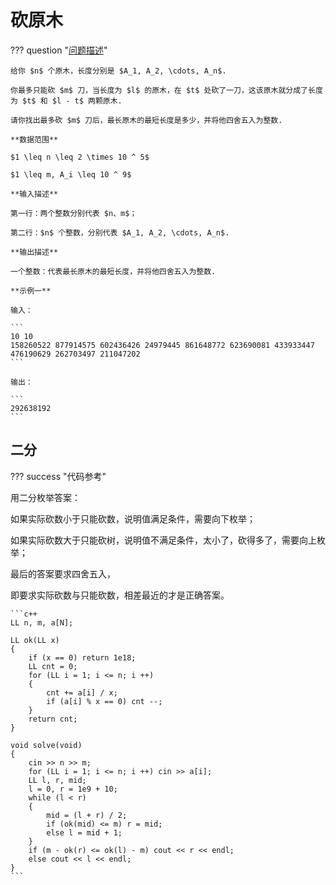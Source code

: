 # 砍原木

??? question "[问题描述](https://www.luogu.com.cn/problem/T307305?contestId=98395)"

    给你 $n$ 个原木，长度分别是 $A_1, A_2, \cdots, A_n$.

    你最多只能砍 $m$ 刀，当长度为 $l$ 的原木，在 $t$ 处砍了一刀，这该原木就分成了长度为 $t$ 和 $l - t$ 两颗原木.

    请你找出最多砍 $m$ 刀后，最长原木的最短长度是多少，并将他四舍五入为整数.

    **数据范围**

    $1 \leq n \leq 2 \times 10 ^ 5$

    $1 \leq m, A_i \leq 10 ^ 9$

    **输入描述**

    第一行：两个整数分别代表 $n、m$；

    第二行：$n$ 个整数，分别代表 $A_1, A_2, \cdots, A_n$.

    **输出描述**

    一个整数：代表最长原木的最短长度，并将他四舍五入为整数.

    **示例一**

    输入：

    ```
    10 10
    158260522 877914575 602436426 24979445 861648772 623690081 433933447 476190629 262703497 211047202
    ```

    输出：

    ```
    292638192
    ```

## 二分

??? success "代码参考"

用二分枚举答案：

如果实际砍数小于只能砍数，说明值满足条件，需要向下枚举；

如果实际砍数大于只能砍树，说明值不满足条件，太小了，砍得多了，需要向上枚举；

最后的答案要求四舍五入，

即要求实际砍数与只能砍数，相差最近的才是正确答案。

    ```c++
    LL n, m, a[N];

    LL ok(LL x)
    {
        if (x == 0) return 1e18;
        LL cnt = 0;
        for (LL i = 1; i <= n; i ++)
        {
            cnt += a[i] / x;
            if (a[i] % x == 0) cnt --;
        }
        return cnt;
    }

    void solve(void)
    {
        cin >> n >> m;
        for (LL i = 1; i <= n; i ++) cin >> a[i];
        LL l, r, mid;
        l = 0, r = 1e9 + 10;
        while (l < r)
        {
            mid = (l + r) / 2;
            if (ok(mid) <= m) r = mid;
            else l = mid + 1;
        }
        if (m - ok(r) <= ok(l) - m) cout << r << endl;
        else cout << l << endl;
    }
    ```